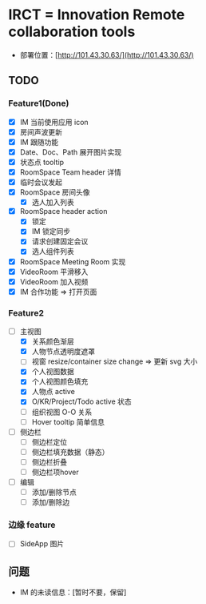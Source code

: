 # IRCT = Innovation Remote collaboration tools

- 部署位置：[http://101.43.30.63/](http://101.43.30.63/)

## TODO

### Feature1(Done)

- [x] IM 当前使用应用 icon
- [x] 房间声波更新
- [x] IM 跟随功能
- [x] Date、Doc、Path 展开图片实现
- [x] 状态点 tooltip
- [x] RoomSpace Team header 详情
- [x] 临时会议发起
- [x] RoomSpace 房间头像
  - [x] 选人加入列表
- [x] RoomSpace header action
  - [x] 锁定
  - [x] IM 锁定同步
  - [x] 请求创建固定会议
  - [x] 选人组件列表
- [x] RoomSpace Meeting Room 实现
- [x] VideoRoom 平滑移入
- [x] VideoRoom 加入视频
- [x] IM 合作功能 => 打开页面

### Feature2

- [ ] 主视图
  - [x] 关系颜色渐层
  - [x] 人物节点透明度遮罩
  - [ ] 视窗 resize/container size change => 更新 svg 大小
  - [x] 个人视图数据
  - [x] 个人视图颜色填充
  - [x] 人物点 active
  - [x] O/KR/Project/Todo active 状态
  - [ ] 组织视图 O-O 关系
  - [ ] Hover tooltip 简单信息
- [ ] 侧边栏
  - [ ] 侧边栏定位
  - [ ] 侧边栏填充数据（静态）
  - [ ] 侧边栏折叠
  - [ ] 侧边栏项hover
- [ ] 编辑
  - [ ] 添加/删除节点
  - [ ] 添加/删除边

### 边缘 feature

- [ ] SideApp 图片

## 问题

- IM 的未读信息：\[暂时不要，保留\]
